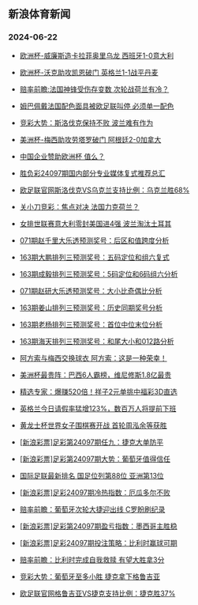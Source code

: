 ## 新浪体育新闻 
### 2024-06-22

+ [欧洲杯-威廉斯造卡拉菲奥里乌龙 西班牙1-0意大利](https://sports.sina.com.cn/g/seriea/2024-06-21/doc-inaznaen1430806.shtml)

+ [欧洲杯-沃克助攻凯恩破门 英格兰1-1战平丹麦](https://sports.sina.com.cn/g/pl/2024-06-21/doc-inaznaen1435053.shtml)

+ [赔率前瞻:法国神锋受伤存变数 次轮战荷兰有冷？](https://sports.sina.com.cn/l/2024-06-21/doc-inazmvwt3824705.shtml)

+ [姆巴佩戴法国配色面具被欧足联叫停 必须单一配色](https://sports.sina.com.cn/global/europe/2024-06-21/doc-inazntae1263257.shtml)

+ [竞彩大势：斯洛伐克保持不败 波兰难有作为](https://sports.sina.com.cn/l/2024-06-21/doc-inaznaen1452281.shtml)

+ [美洲杯-梅西助攻劳塔罗破门 阿根廷2-0加拿大](https://sports.sina.com.cn/g/pl/2024-06-21/doc-inaznhnk1407142.shtml)

+ [中国企业赞助欧洲杯 值么？](https://sports.sina.com.cn/g/2024-06-21/doc-inaznaer3715811.shtml)

+ [胜负彩24097期国内部分专业媒体复式推荐总汇](https://sports.sina.com.cn/l/2024-06-21/doc-inaznhnp3667595.shtml)

+ [欧足联官网斯洛伐克VS乌克兰支持比例：乌克兰胜68%](https://sports.sina.com.cn/l/2024-06-21/doc-inazixfr4513880.shtml)

+ [关小刀竞彩：焦点对决 法国力克荷兰？](https://sports.sina.com.cn/l/2024-06-21/doc-inazntai3532500.shtml)

+ [女排世联赛意大利零封美国进4强 波兰淘汰土耳其](https://sports.sina.com.cn/others/volleyball/2024-06-21/doc-inazpqfu0932085.shtml)

+ [071期赵千里大乐透预测奖号：后区和值跨度分析](https://sports.sina.com.cn/l/2024-06-21/doc-inazntai3499533.shtml)

+ [163期大鹏排列三预测奖号：五码定位和组六复式](https://sports.sina.com.cn/l/2024-06-21/doc-inazntai3558507.shtml)

+ [163期成毅排列三预测奖号：5码定位和6码组六分析](https://sports.sina.com.cn/l/2024-06-21/doc-inazntai3557004.shtml)

+ [071期赵研大乐透预测奖号：大小比奇偶比分析](https://sports.sina.com.cn/l/2024-06-21/doc-inazntae1224958.shtml)

+ [163期姜山排列三预测奖号：历史同期奖号分析](https://sports.sina.com.cn/l/2024-06-21/doc-inazntai3559717.shtml)

+ [163期老杨排列三预测奖号：首位中位末位分析](https://sports.sina.com.cn/l/2024-06-21/doc-inazntai3560555.shtml)

+ [163期海天排列三预测奖号：和尾大小和012路分析](https://sports.sina.com.cn/l/2024-06-21/doc-inazntai3558805.shtml)

+ [阿方索与梅西交换球衣 阿方索：这是一种荣幸！](https://sports.sina.com.cn/global/others/2024-06-21/doc-inazntai3529001.shtml)

+ [美洲杯最贵阵：巴西6人霸榜，维尼修斯1.8亿最贵](https://sports.sina.com.cn/g/2024-06-22/doc-inazpqfx3220387.shtml)

+ [精选专家：爆赚520倍！祥子2元单挑中福彩3D直选](https://sports.sina.com.cn/l/2024-06-21/doc-inaznhnk1412558.shtml)

+ [英格兰今日请假率猛增123%，数百万人将提前下班](https://sports.sina.com.cn/g/2024-06-22/doc-inazpqfx3220992.shtml)

+ [黄龙士杯世界女子围棋赛开战 首轮周泓余等获胜](https://sports.sina.com.cn/go/2024-06-21/doc-inaznhnp3648697.shtml)

+ [[新浪彩票]足彩第24097期任九：捷克大单防平](https://sports.sina.com.cn/l/2024-06-22/doc-inaznxkf3461016.shtml)

+ [[新浪彩票]足彩第24097期大势：葡萄牙值得信任](https://sports.sina.com.cn/l/2024-06-22/doc-inaznxka1186010.shtml)

+ [国际足联最新排名 国足位列第88位 亚洲第13位](https://sports.sina.com.cn/china/2024-06-21/doc-inazntae1225280.shtml)

+ [[新浪彩票]足彩24097期冷热指数：厄瓜多尔不败](https://sports.sina.com.cn/l/2024-06-22/doc-inaznxka1187714.shtml)

+ [赔率前瞻：葡萄牙次轮大捷迎出线 C罗盼刷纪录](https://sports.sina.com.cn/l/2024-06-22/doc-inaznxkf3465194.shtml)

+ [[新浪彩票]足彩第24097期盈亏指数：墨西哥主胜稳](https://sports.sina.com.cn/l/2024-06-22/doc-inaznxka1188706.shtml)

+ [[新浪彩票]足彩24097期投注策略：比利时赢球可期](https://sports.sina.com.cn/l/2024-06-22/doc-inaznxkf3463481.shtml)

+ [赔率前瞻：比利时完成自我救赎 有望大胜拿3分](https://sports.sina.com.cn/l/2024-06-22/doc-inazntae1243440.shtml)

+ [竞彩大势：葡萄牙至多小胜 捷克拿下格鲁吉亚](https://sports.sina.com.cn/l/2024-06-22/doc-inazqfcn0646793.shtml)

+ [欧足联官网格鲁吉亚VS捷克支持比例：捷克胜37%](https://sports.sina.com.cn/l/2024-06-22/doc-inaznxka1164490.shtml)

